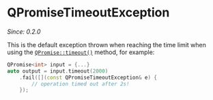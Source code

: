 # QPromiseTimeoutException

*Since: 0.2.0*

This is the default exception thrown when reaching the time limit when using the
[`QPromise::timeout()`](../qpromise/timeout.md) method, for example:

```cpp
QPromise<int> input = {...}
auto output = input.timeout(2000)
    .fail([](const QPromiseTimeoutException& e) {
        // operation timed out after 2s!
    });
```
